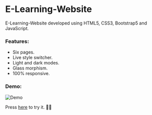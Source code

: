 # E-Learning-Website

E-Learning-Website developed using HTML5, CSS3, Bootstrap5 and JavaScript. 

### Features:
- Six pages.
- Live style switcher.
- Light and dark modes.
- Glass morphism.
- 100% responsive.

### Demo:

![Demo](demo.gif) 

Press [here](#https://hadeer-khaled.github.io/E-Learning-Website/) to try it. 🤸‍♀️

